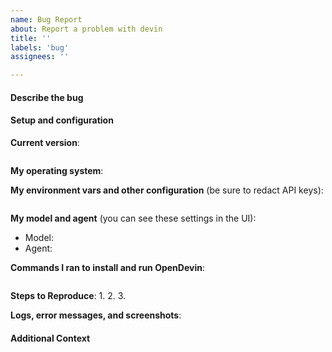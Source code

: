 ```yaml
---
name: Bug Report
about: Report a problem with devin
title: ''
labels: 'bug'
assignees: ''

---
```

<!-- You MUST fill out this template. We will close issues that don't include enough information to reproduce -->
#### Describe the bug
<!-- a short description of the problem -->

#### Setup and configuration
**Current version**:
<!-- run `git log -n 1` to see this -->
```bash
```

**My operating system**:

<!-- tell us everything about your environment -->
**My environment vars and other configuration** (be sure to redact API keys):
```bash
```

**My model and agent** (you can see these settings in the UI):
* Model:
* Agent:

**Commands I ran to install and run OpenDevin**:
```
```

**Steps to Reproduce**:
1.
2.
3.

**Logs, error messages, and screenshots**:

#### Additional Context
